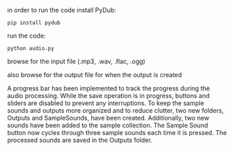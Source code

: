 in order to run the code install PyDub:

    pip install pydub

run the code:

    python audio.py

browse for the input file (.mp3, .wav, .flac, .ogg)

also browse for the output file for when the output is created

A progress bar has been implemented to track the progress during the audio processing.
While the save operation is in progress, buttons and sliders are disabled to prevent any interruptions.
To keep the sample sounds and outputs more organized and to reduce clutter, two new folders, Outputs and SampleSounds, have been created.
Additionally, two new sounds have been added to the sample collection.
The Sample Sound button now cycles through three sample sounds each time it is pressed.
The processed sounds are saved in the Outputs folder.


